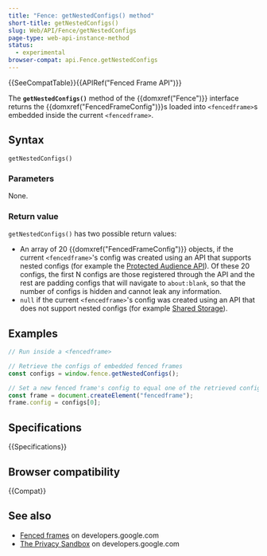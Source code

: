 ```yaml
---
title: "Fence: getNestedConfigs() method"
short-title: getNestedConfigs()
slug: Web/API/Fence/getNestedConfigs
page-type: web-api-instance-method
status:
  - experimental
browser-compat: api.Fence.getNestedConfigs
---
```


{{SeeCompatTable}}{{APIRef("Fenced Frame API")}}

The **`getNestedConfigs()`** method of the
{{domxref("Fence")}} interface returns the {{domxref("FencedFrameConfig")}}s loaded into `<fencedframe>`s embedded inside the current `<fencedframe>`.

## Syntax

```js-nolint
getNestedConfigs()
```

### Parameters

None.

### Return value

`getNestedConfigs()` has two possible return values:

- An array of 20 {{domxref("FencedFrameConfig")}} objects, if the current `<fencedframe>`'s config was created using an API that supports nested configs (for example the [Protected Audience API](/en-US/docs/Web/API/Protected_Audience_API)). Of these 20 configs, the first N configs are those registered through the API and the rest are padding configs that will navigate to `about:blank`, so that the number of configs is hidden and cannot leak any information.
- `null` if the current `<fencedframe>`'s config was created using an API that does not support nested configs (for example [Shared Storage](/en-US/docs/Web/API/Shared_Storage_API)).

## Examples

```js
// Run inside a <fencedframe>

// Retrieve the configs of embedded fenced frames
const configs = window.fence.getNestedConfigs();

// Set a new fenced frame's config to equal one of the retrieved configs
const frame = document.createElement("fencedframe");
frame.config = configs[0];
```

## Specifications

{{Specifications}}

## Browser compatibility

{{Compat}}

## See also

- [Fenced frames](https://developers.google.com/privacy-sandbox/private-advertising/fenced-frame) on developers.google.com
- [The Privacy Sandbox](https://developers.google.com/privacy-sandbox) on developers.google.com

